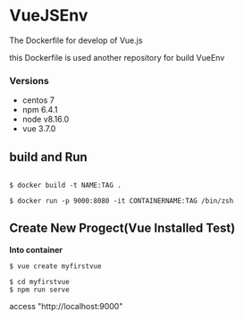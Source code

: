 # VueJSEnv
The Dockerfile for develop of Vue.js


this Dockerfile is used another repository for build VueEnv

### Versions

- centos 7
- npm 6.4.1
- node v8.16.0
- vue 3.7.0

## build and Run

```

$ docker build -t NAME:TAG .

$ docker run -p 9000:8080 -it CONTAINERNAME:TAG /bin/zsh 

```

## Create New Progect(Vue Installed Test)

**Into container**

```
$ vue create myfirstvue

$ cd myfirstvue
$ npm run serve

```

access "http://localhost:9000"




